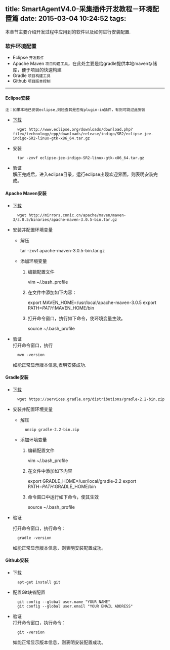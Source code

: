 title: SmartAgentV4.0-采集插件开发教程－环境配置篇
date: 2015-03-04 10:24:52
tags:
---
本章节主要介绍开发过程中应用到的软件以及如何进行安装配置.
### 软件环境配置
- Eclipse	`开发软件`
- Apache Maven	`项目构建工具`，在此处主要是给gradle提供本地maven存储库，便于项目的快速构建
- Gradle  `项目构建工具`
- Github  `项目版本控制`
 
--- 

#### Eclipse安装  
`注：如果本地已安装eclipse,则检查其是否有plugin-in插件，有则可跳过此安装`

* [下载](http://www.eclipse.org/downloads/download.php?file=/technology/epp/downloads/release/indigo/SR2/eclipse-jee-indigo-SR2-linux-gtk-x86_64.tar.gz)

		wget http://www.eclipse.org/downloads/download.php?file=/technology/epp/downloads/release/indigo/SR2/eclipse-jee-indigo-SR2-linux-gtk-x86_64.tar.gz

* 安装  

		tar -zxvf eclipse-jee-indigo-SR2-linux-gtk-x86_64.tar.gz
	 
* 验证  
解压完成后，进入eclipse目录，运行eclipse出现欢迎界面，则表明安装完成。


#### Apache Maven安装

* [下载](http://mirrors.cnnic.cn/apache/maven/maven-3/3.0.5/binaries/apache-maven-3.0.5-bin.tar.gz)

		wget http://mirrors.cnnic.cn/apache/maven/maven-3/3.0.5/binaries/apache-maven-3.0.5-bin.tar.gz

* 安装并配置环境变量  
  	 - 解压
	
		tar -zxvf apache-maven-3.0.5-bin.tar.gz
		
	 - 添加环境变量  
	 	1) 编辑配置文件
	
			vim ~/.bash_profile
	
		2) 在文件中添加如下内容：
	
			export MAVEN_HOME=/usr/local/apache-maven-3.0.5
			export PATH=$PATH:$MAVEN_HOME/bin
		
		3) 打开命令窗口，执行如下命令，使环境变量生效。
			
			source ~/.bash_profile

* 验证  
	打开命令窗口，执行

		mvn -version
		
	如能正常显示版本信息,表明安装成功.


#### Gradle安装

* [下载](https://services.gradle.org/distributions/gradle-2.2-bin.zip)

		wget https://services.gradle.org/distributions/gradle-2.2-bin.zip

* 安装并配置环境变量 

	- 解压	
	
			unzip gradle-2.2-bin.zip
	
	- 添加环境变量
	
		1) 编辑配置文件
		
			vim ~/.bash_profile
			
		2) 在文件中添加如下内容
		
			export GRADLE_HOME=/usr/local/gradle-2.2
			export PATH=$PATH:$GRADLE_HOME/bin
			
		3) 命令窗口中运行如下命令，使其生效

			source ~/.bash_profile

* 验证  

	打开命令窗口，执行命令：

		gradle -version
		
	如能正常显示版本信息，则表明安装配置成功。



#### Github安装

* 下载

		apt-get install git
		
* 配置Git缺省配置

		git config --global user.name "YOUR NAME"
		git config --global user.email "YOUR EMAIL ADDRESS"

* 验证  
	打开命令窗口，执行命令：
	
		git -version
		
	如能正常显示版本信息，则表明安装配置成功。
 
